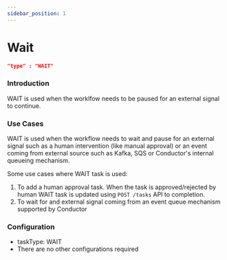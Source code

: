 ```yaml
---
sidebar_position: 1
---
```


# Wait
```json
"type" : "WAIT"
```
### Introduction

WAIT is used when the worklfow needs to be paused for an external signal to continue.

### Use Cases
WAIT is used when the workflow needs to wait and pause for an external signal such as a human intervention 
(like manual approval) or an event coming from external source such as Kafka, SQS or Conductor's internal queueing mechanism.

Some use cases where WAIT task is used:
1. To add a human approval task.  When the task is approved/rejected by human WAIT task is updated using `POST /tasks` API to completion.
2. To wait for and external signal coming from an event queue mechanism supported by Conductor

### Configuration
* taskType: WAIT
* There are no other configurations required


